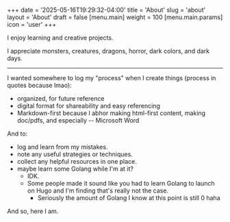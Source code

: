 +++
date = '2025-05-16T19:29:32-04:00'
title = 'About'
slug = 'about'
layout = 'About'
draft = false
[menu.main]
weight = 100
[menu.main.params]
icon = 'user'
+++
 
I enjoy learning and creative projects.

I appreciate monsters, creatures, dragons, horror, dark colors, and dark days.

----

I wanted somewhere to log my "process" when I create things 
(process in quotes because lmao): 
- organized, for future reference
- digital format for shareability and easy referencing
- Markdown-first because I abhor making html-first content, making doc/pdfs, and especially -- Microsoft Word

And to: 
- log and learn from my mistakes. 
- note any useful strategies or techniques. 
- collect any helpful resources in one place. 
- maybe learn some Golang while I'm at it?
  - IDK. 
  - Some people made it sound like you had to learn Golang to launch on Hugo and I'm finding that's really not the case.
    - Seriously the amount of Golang I know at this point is still 0 haha

And so, here I am.